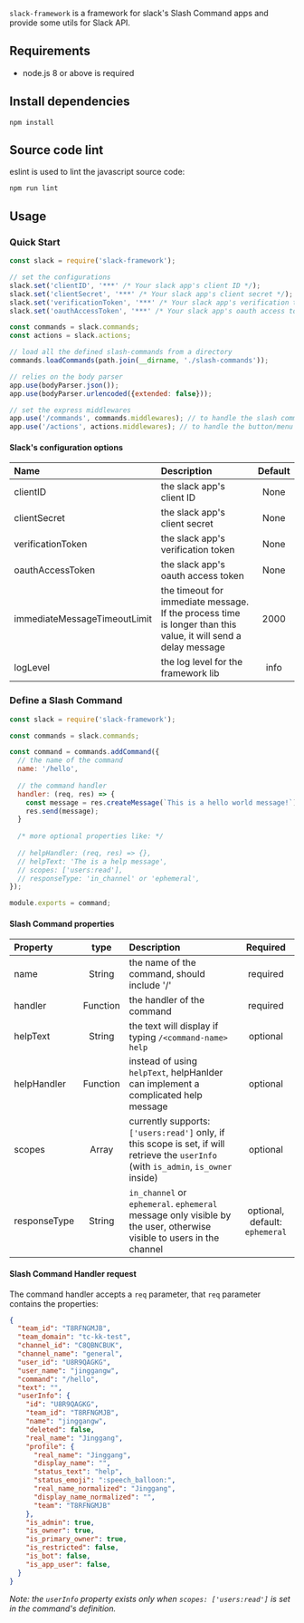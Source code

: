 `slack-framework` is a framework for slack's Slash Command apps and provide some utils for Slack API.
## Requirements

- node.js 8 or above is required

## Install dependencies

```shell
npm install
```

## Source code lint

eslint is used to lint the javascript source code:

```shell
npm run lint
```

## Usage

### Quick Start

```js
const slack = require('slack-framework');

// set the configurations
slack.set('clientID', '***' /* Your slack app's client ID */);
slack.set('clientSecret', '***' /* Your slack app's client secret */);
slack.set('verificationToken', '***' /* Your slack app's verification token */);
slack.set('oauthAccessToken', '***' /* Your slack app's oauth access token */);

const commands = slack.commands;
const actions = slack.actions;

// load all the defined slash-commands from a directory
commands.loadCommands(path.join(__dirname, './slash-commands'));

// relies on the body parser
app.use(bodyParser.json());
app.use(bodyParser.urlencoded({extended: false}));

// set the express middlewares
app.use('/commands', commands.middlewares); // to handle the slash commands
app.use('/actions', actions.middlewares); // to handle the button/menu actions

```
#### Slack's configuration options
| Name                           | Description                                | Default                          |
| :----------------------------- | :----------------------------------------  | :------------------------------: |
| clientID                       | the slack app's client ID    |  None                            |
| clientSecret                   | the slack app's client secret                           |  None                            |
| verificationToken              | the slack app's verification token                             |  None                            |
| oauthAccessToken               | the slack app's oauth access token                            |  None                            |
| immediateMessageTimeoutLimit   | the timeout for immediate message. If the process time is longer than this value, it will send a delay message              |  2000                            |
| logLevel                       | the log level for the framework lib | info |

### Define a Slash Command

```js
const slack = require('slack-framework');

const commands = slack.commands;

const command = commands.addCommand({
  // the name of the command
  name: '/hello',
  
  // the command handler 
  handler: (req, res) => {
    const message = res.createMessage(`This is a hello world message!`);
    res.send(message);
  }
  
  /* more optional properties like: */
  
  // helpHandler: (req, res) => {},
  // helpText: 'The is a help message',
  // scopes: ['users:read'],
  // responseType: 'in_channel' or 'ephemeral',
});

module.exports = command;

```

#### Slash Command properties
|Property|type|Description|Required| 
|:-------|:---:|:-----------|:---:|
|name|String|the name of the command, should include '/'|required| 
|handler|Function|the handler of the command|required|
|helpText|String|the text will display if typing `/<command-name> help`|optional|
|helpHandler|Function|instead of using `helpText`, helpHanlder can implement a complicated help message|optional|
|scopes|Array|currently supports: `['users:read']` only, if this scope is set, if will retrieve the `userInfo` (with `is_admin`, `is_owner` inside)|optional|
|responseType|String| `in_channel` or `ephemeral`. `ephemeral` message only visible by the user, otherwise visible to users in the channel|optional, default: `ephemeral`|
 
 #### Slash Command Handler request
 The command handler accepts a `req` parameter, that `req` parameter contains the properties:      
```json
{
  "team_id": "T8RFNGMJB",
  "team_domain": "tc-kk-test",
  "channel_id": "C8QBNCBUK",
  "channel_name": "general",
  "user_id": "U8R9QAGKG",
  "user_name": "jinggangw",
  "command": "/hello",
  "text": "",
  "userInfo": {
    "id": "U8R9QAGKG",
    "team_id": "T8RFNGMJB",
    "name": "jinggangw",
    "deleted": false,
    "real_name": "Jinggang",
    "profile": {
      "real_name": "Jinggang",
      "display_name": "",
      "status_text": "help",
      "status_emoji": ":speech_balloon:",
      "real_name_normalized": "Jinggang",
      "display_name_normalized": "",
      "team": "T8RFNGMJB"
    },
    "is_admin": true,
    "is_owner": true,
    "is_primary_owner": true,
    "is_restricted": false,
    "is_bot": false,
    "is_app_user": false,
  }
}
```

*Note: the `userInfo` property exists only when `scopes: ['users:read']` is set in the command's definition.* 


